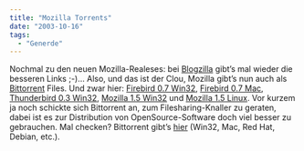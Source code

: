 ```yaml
---
title: "Mozilla Torrents"
date: "2003-10-16"
tags:
  - "Generde"
---
```


Nochmal zu den neuen Mozilla-Realeses: bei [Blogzilla](http://www.deftone.com/blogzilla/archives/new_everything.html) gibt’s mal wieder die besseren Links ;-)… Also, und das ist der Clou, Mozilla gibt’s nun auch als [Bittorrent](http://bitconjurer.org/BitTorrent/introduction.html) Files. Und zwar hier: [Firebird 0.7 Win32](http://www.metashops.co.uk/mozilla/download.php/46/MozillaFirebird-0.7-win32.zip.torrent), [Firebird 0.7 Mac](http://trinity.filesoup.com/torrents/MozillaFirebird-0.7-mac.torrent), [Thunderbird 0.3 Win32](http://www.metashops.co.uk/mozilla/download.php/47/thunderbird-0.3-win32.zip.torrent), [Mozilla 1.5 Win32](http://trinity.filesoup.com/torrents/mozilla-win32-1.5-installer.torrent) und [Mozilla 1.5 Linux](http://trinity.filesoup.com/torrents/mozilla-i686-pc-linux-gnu-1.5-sea.torrent). Vor kurzem ja noch schickte sich Bittorrent an, zum Filesharing-Knaller zu geraten, dabei ist es zur Distribution von OpenSource-Software doch viel besser zu gebrauchen. Mal checken? Bittorrent gibt’s [hier](http://bitconjurer.org/BitTorrent/download.html) (Win32, Mac, Red Hat, Debian, etc.).
